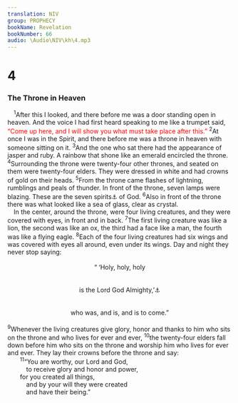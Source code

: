 ```yaml
---
translation: NIV
group: PROPHECY
bookName: Revelation 
bookNumber: 66
audio: \Audio\NIV\kh\4.mp3
---
```


<div class="title"><h1>4</h1><h3>The Throne in Heaven </h3></div>
<span class="verse kh_4_1"> <sup>1</sup>After this I looked, and there before me was a door standing open in heaven. And the voice I had first heard speaking to me like a trumpet said, <font color="red">“Come up here, and I will show you what must take place after this.”</font></span>
<span class="verse kh_4_2"><sup>2</sup>At once I was in the Spirit, and there before me was a throne in heaven with someone sitting on it. </span>
<span class="verse kh_4_3"><sup>3</sup>And the one who sat there had the appearance of jasper and ruby. A rainbow that shone like an emerald encircled the throne. </span>
<span class="verse kh_4_4"><sup>4</sup>Surrounding the throne were twenty-four other thrones, and seated on them were twenty-four elders. They were dressed in white and had crowns of gold on their heads. </span>
<span class="verse kh_4_5"><sup>5</sup>From the throne came flashes of lightning, rumblings and peals of thunder. In front of the throne, seven lamps were blazing. These are the seven spirits<a data-toggle="tooltip" data-placement="bottom" title="That is, the sevenfold Spirit">⚓</a> of God. </span>
<span class="verse kh_4_6"><sup>6</sup>Also in front of the throne there was what looked like a sea of glass, clear as crystal. <br/> In the center, around the throne, were four living creatures, and they were covered with eyes, in front and in back. </span>
<span class="verse kh_4_7"><sup>7</sup>The first living creature was like a lion, the second was like an ox, the third had a face like a man, the fourth was like a flying eagle. </span>
<span class="verse kh_4_8"><sup>8</sup>Each of the four living creatures had six wings and was covered with eyes all around, even under its wings. Day and night they never stop saying: <br/> <aside style="text-align:center;">“ ‘Holy, holy, holy </aside><br/> <aside style="text-align:center;">is the Lord God Almighty,’<a data-toggle="tooltip" data-placement="bottom" title="Isaiah 6:3">⚓</a></aside><br/> <aside style="text-align:center;">who was, and is, and is to come.” </aside><br/></span>
<span class="verse kh_4_9"><sup>9</sup>Whenever the living creatures give glory, honor and thanks to him who sits on the throne and who lives for ever and ever, </span>
<span class="verse kh_4_10"><sup>10</sup>the twenty-four elders fall down before him who sits on the throne and worship him who lives for ever and ever. They lay their crowns before the throne and say: <br/></span>
<span class="verse kh_4_11">  <sup>11</sup>“You are worthy, our Lord and God, <br/>   to receive glory and honor and power, <br/>  for you created all things, <br/>   and by your will they were created <br/>   and have their being.” <br/></span>

